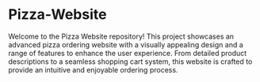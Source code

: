 # Pizza-Website
Welcome to the Pizza Website repository! This project showcases an advanced pizza ordering website with a visually appealing design and a range of features to enhance the user experience. From detailed product descriptions to a seamless shopping cart system, this website is crafted to provide an intuitive and enjoyable ordering process.
